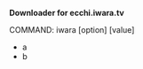 **Downloader for ecchi.iwara.tv**

COMMAND: iwara [option] [value]
<!--
OPTIONS:
<p>--url                  - get a video by url</p>
<p>--uid                  - get a video by uid (*iwara.site/videos/***uid**)</p>
<p>--saveDir VALUE        - change default save directory for session to VALUE</p>
<p>--save-dir-force VALUE - change default save directory for session to VALUE and creating them if they doesn't exist</p>
<p>--timeOut              - set how long it is needed to wait for loading pages</p>
<p>--groupBy              - group downloaded videos by *value*</p>
<p>                         VALUES: author, day, fulldate</p>
<p>--all                  - download with no looking at UID of last saved video from the last time you downloaded **all** videos</p>
-->
* a
* b